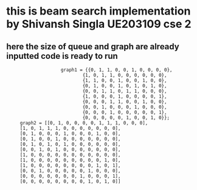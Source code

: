 # this is beam search implementation by Shivansh Singla UE203109 cse 2

## here the size of queue and graph are already inputted code is ready to run
                        graph1 = {{0, 1, 1, 0, 0, 1, 0, 0, 0, 0}, 
                                {1, 0, 1, 1, 0, 0, 0, 0, 0, 0}, 
                                {1, 1, 0, 0, 1, 0, 0, 1, 0, 0}, 
                                {0, 1, 0, 0, 1, 0, 1, 0, 1, 0}, 
                                {0, 0, 1, 1, 0, 1, 1, 0, 0, 0}, 
                                {1, 0, 0, 0, 1, 0, 0, 0, 0, 1}, 
                                {0, 0, 0, 1, 1, 0, 0, 1, 0, 0}, 
                                {0, 0, 1, 0, 0, 0, 1, 0, 0, 0}, 
                                {0, 0, 0, 1, 0, 0, 0, 0, 0, 1}, 
                                {0, 0, 0, 0, 0, 1, 0, 0, 1, 0}};
         graph2 = [[0, 1, 0, 0, 0, 0, 1, 1, 1, 0, 0, 0], 
         [1, 0, 1, 1, 1, 0, 0, 0, 0, 0, 0, 0], 
         [0, 1, 0, 0, 0, 1, 0, 0, 0, 1, 0, 0], 
         [0, 1, 0, 0, 1, 0, 0, 0, 0, 0, 0, 0], 
         [0, 1, 0, 1, 0, 1, 0, 0, 0, 0, 0, 0], 
         [0, 0, 1, 0, 1, 0, 0, 0, 0, 0, 0, 0], 
         [1, 0, 0, 0, 0, 0, 0, 0, 0, 0, 0, 0], 
         [1, 0, 0, 0, 0, 0, 0, 0, 0, 0, 1, 0], 
         [1, 0, 0, 0, 0, 0, 0, 0, 0, 1, 0, 1], 
         [0, 0, 1, 0, 0, 0, 0, 0, 1, 0, 0, 0], 
         [0, 0, 0, 0, 0, 0, 0, 1, 0, 0, 0, 1], 
         [0, 0, 0, 0, 0, 0, 0, 0, 1, 0, 1, 0]]
